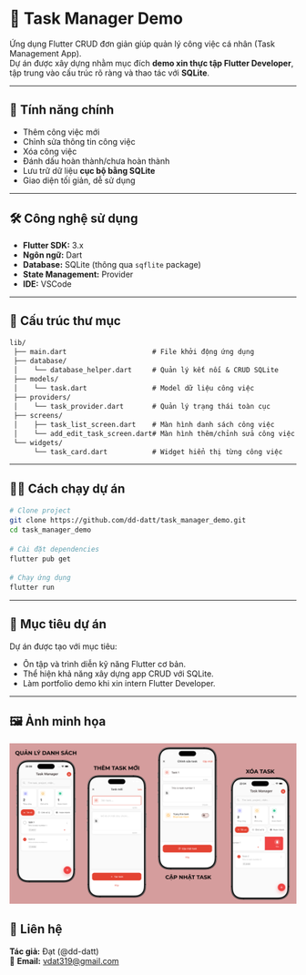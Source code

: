 # 🧩 Task Manager Demo

Ứng dụng Flutter CRUD đơn giản giúp quản lý công việc cá nhân (Task Management App).  
Dự án được xây dựng nhằm mục đích **demo xin thực tập Flutter Developer**, tập trung vào cấu trúc rõ ràng và thao tác với **SQLite**.

---

## 🚀 Tính năng chính

- Thêm công việc mới
- Chỉnh sửa thông tin công việc
- Xóa công việc
- Đánh dấu hoàn thành/chưa hoàn thành
- Lưu trữ dữ liệu **cục bộ bằng SQLite**
- Giao diện tối giản, dễ sử dụng

---

## 🛠️ Công nghệ sử dụng

- **Flutter SDK:** 3.x
- **Ngôn ngữ:** Dart
- **Database:** SQLite (thông qua `sqflite` package)
- **State Management:** Provider
- **IDE:** VSCode

---

## 📂 Cấu trúc thư mục

```plaintext
lib/
 ├── main.dart                     # File khởi động ứng dụng
 ├── database/
 │    └── database_helper.dart     # Quản lý kết nối & CRUD SQLite
 ├── models/
 │    └── task.dart                # Model dữ liệu công việc
 ├── providers/
 │    └── task_provider.dart       # Quản lý trạng thái toàn cục
 ├── screens/
 │    ├── task_list_screen.dart    # Màn hình danh sách công việc
 │    └── add_edit_task_screen.dart# Màn hình thêm/chỉnh sửa công việc
 └── widgets/
      └── task_card.dart           # Widget hiển thị từng công việc
```

---

## 🧑‍💻 Cách chạy dự án

```bash
# Clone project
git clone https://github.com/dd-datt/task_manager_demo.git
cd task_manager_demo

# Cài đặt dependencies
flutter pub get

# Chạy ứng dụng
flutter run
```

---

## 🎯 Mục tiêu dự án

Dự án được tạo với mục tiêu:

- Ôn tập và trình diễn kỹ năng Flutter cơ bản.
- Thể hiện khả năng xây dựng app CRUD với SQLite.
- Làm portfolio demo khi xin intern Flutter Developer.

---

## 🖼️ Ảnh minh họa

![Tên ảnh](images_demo/Figma_CRUD.png)

## 📧 Liên hệ

**Tác giả:** Đạt (@dd-datt)  
📩 **Email:** <vdat319@gmail.com>
